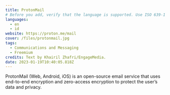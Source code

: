 ```yaml
---
title: ProtonMail
# Before you add, verify that the language is supported. Use ISO 639-1 code only without country code. ms instead of ms_MY. If the source language is English, do not add to the list.
languages:
  - en
  - id
website: https://proton.me/mail
cover: /files/protonmail.jpg
tags:
  - Communications and Messaging
  - Freemium
credits: Text by Khairil Zhafri/EngageMedia.
date: 2023-01-19T10:40:05.818Z
---
```

ProtonMail (Web, Android, iOS) is an open-source email service that uses end-to-end encryption and zero-access encryption to protect the user’s data and privacy.